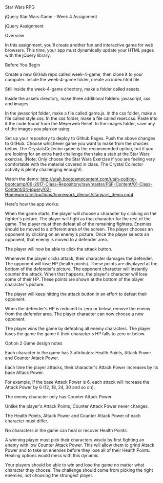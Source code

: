Star Wars RPG

jQuery Star Wars Game - Week 4 Assignment

jQuery Assignment

Overview

In this assignment, you'll create another fun and interactive game for web browsers. This time, your app must dynamically update your HTML pages with the jQuery library.

Before You Begin

Create a new GitHub repo called week-4-game, then clone it to your computer. Inside the week-4-game folder, create an index.html file.

Still inside the week-4-game directory, make a folder called assets.

Inside the assets directory, make three additional folders: javascript, css and images.

In the javascript folder, make a file called game.js. In the css folder, make a file called style.css. In the css folder, make a file called reset.css. Paste into it the code found from the Meyerweb Reset. In the images folder, save any of the images you plan on using.

Set up your repository to deploy to Github Pages. Push the above changes to GitHub. Choose whichever game you want to make from the choices below. The CrystalsCollector game is the recommended option, but if you are looking for an extra hard challenge then take a stab at the Star Wars exercise. (Note: Only choose the Star Wars Exercise if you are feeling very comfortable with the material covered in class. The Crystal Collector activity is plenty challenging enough!).

Watch the demo: http://utah.bootcampcontent.com/utah-coding-bootcamp/06-2017-Class-Repository/raw/master/FSF-Content/01-Class-Content/04-jquery/02-Homework/Instructions/homework_demos/starwars_demo.mp4

Here's how the app works:

When the game starts, the player will choose a character by clicking on the fighter's picture. The player will fight as that character for the rest of the game. The player must then defeat all of the remaining fighters. Enemies should be moved to a different area of the screen. The player chooses an opponent by clicking on an enemy's picture. Once the player selects an opponent, that enemy is moved to a defender area.

The player will now be able to click the attack button.

Whenever the player clicks attack, their character damages the defender. The opponent will lose HP (health points). These points are displayed at the bottom of the defender's picture. The opponent character will instantly counter the attack. When that happens, the player's character will lose some of their HP. These points are shown at the bottom of the player character's picture.

The player will keep hitting the attack button in an effort to defeat their opponent.

When the defender's HP is reduced to zero or below, remove the enemy from the defender area. The player character can now choose a new opponent.

The player wins the game by defeating all enemy characters. The player loses the game the game if their character's HP falls to zero or below.

Option 2 Game design notes

Each character in the game has 3 attributes: Health Points, Attack Power and Counter Attack Power.

Each time the player attacks, their character's Attack Power increases by its base Attack Power.

For example, if the base Attack Power is 6, each attack will increase the Attack Power by 6 (12, 18, 24, 30 and so on).

The enemy character only has Counter Attack Power.

Unlike the player's Attack Points, Counter Attack Power never changes.

The Health Points, Attack Power and Counter Attack Power of each character must differ.

No characters in the game can heal or recover Health Points.

A winning player must pick their characters wisely by first fighting an enemy with low Counter Attack Power. This will allow them to grind Attack Power and to take on enemies before they lose all of their Health Points. Healing options would mess with this dynamic.

Your players should be able to win and lose the game no matter what character they choose. The challenge should come from picking the right enemies, not choosing the strongest player.
